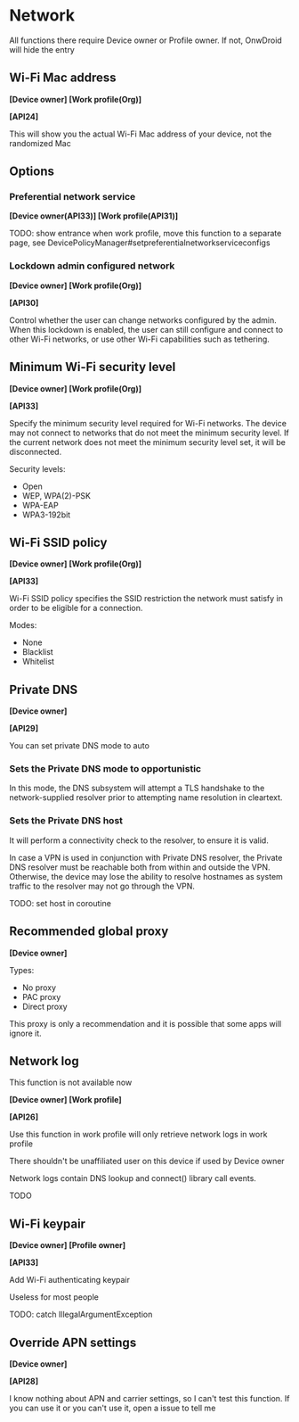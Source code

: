 # Network

All functions there require Device owner or Profile owner. If not, OnwDroid will hide the entry

## Wi-Fi Mac address

**[Device owner] [Work profile(Org)]**

**[API24]**

This will show you the actual Wi-Fi Mac address of your device, not the randomized Mac

## Options

### Preferential network service

**[Device owner(API33)] [Work profile(API31)]**

TODO: show entrance when work profile, move this function to a separate page, see DevicePolicyManager#setpreferentialnetworkserviceconfigs

### Lockdown admin configured network

**[Device owner] [Work profile(Org)]**

**[API30]**

Control whether the user can change networks configured by the admin.
When this lockdown is enabled, the user can still configure and connect to other Wi-Fi networks, or use other Wi-Fi capabilities such as tethering.

## Minimum Wi-Fi security level

**[Device owner] [Work profile(Org)]**

**[API33]**

Specify the minimum security level required for Wi-Fi networks.
The device may not connect to networks that do not meet the minimum security level. If the current network does not meet the minimum security level set, it will be disconnected. 

Security levels:

- Open
- WEP, WPA(2)-PSK
- WPA-EAP
- WPA3-192bit

## Wi-Fi SSID policy

**[Device owner] [Work profile(Org)]**

**[API33]**

Wi-Fi SSID policy specifies the SSID restriction the network must satisfy in order to be eligible for a connection.

Modes:

- None
- Blacklist
- Whitelist

## Private DNS

**[Device owner]**

**[API29]**

You can set private DNS mode to auto

### Sets the Private DNS mode to opportunistic

In this mode, the DNS subsystem will attempt a TLS handshake to the network-supplied resolver prior to attempting name resolution in cleartext.

### Sets the Private DNS host

It will perform a connectivity check to the resolver, to ensure it is valid.

In case a VPN is used in conjunction with Private DNS resolver, the Private DNS resolver must be reachable both from within and outside the VPN. Otherwise, the device may lose the ability to resolve hostnames as system traffic to the resolver may not go through the VPN.

TODO: set host in coroutine

## Recommended global proxy

**[Device owner]**

Types:
- No proxy
- PAC proxy
- Direct proxy

This proxy is only a recommendation and it is possible that some apps will ignore it.

## Network log

This function is not available now

**[Device owner] [Work profile]**

**[API26]**

Use this function in work profile will only retrieve network logs in work profile

There shouldn't be unaffiliated user on this device if used by Device owner

Network logs contain DNS lookup and connect() library call events.

TODO

## Wi-Fi keypair

**[Device owner] [Profile owner]**

**[API33]**

Add Wi-Fi authenticating keypair

Useless for most people

TODO: catch IllegalArgumentException

## Override APN settings

**[Device owner]**

**[API28]**

I know nothing about APN and carrier settings, so I can't test this function. If you can use it or you can't use it, open a issue to tell me

